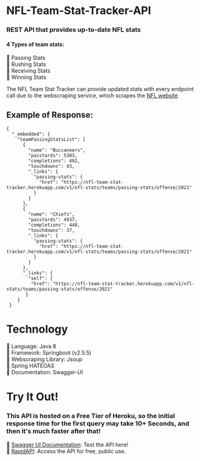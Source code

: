 # NFL-Team-Stat-Tracker-API

### REST API that provides up-to-date NFL stats

#### 4 Types of team stats:

:small_blue_diamond: Passing Stats<br/>
:small_blue_diamond: Rushing Stats<br/>
:small_blue_diamond: Receiving Stats<br/>
:small_blue_diamond: Winning Stats<br/>

The NFL Team Stat Tracker can provide updated stats with every endpoint call due to the webscraping service, which scrapes the [NFL website](https://www.nfl.com/)

## Example of Response:
```
{
  "_embedded": {
    "teamPassingStatsList": [
      {
        "name": "Buccaneers",
        "passYards": 5383,
        "completions": 492,
        "touchdowns": 43,
        "_links": {
          "passing-stats": {
            "href": "https://nfl-team-stat-tracker.herokuapp.com/v1/nfl-stats/teams/passing-stats/offense/2021"
          }
        }
      },
      {
        "name": "Chiefs",
        "passYards": 4937,
        "completions": 448,
        "touchdowns": 37,
        "_links": {
          "passing-stats": {
            "href": "https://nfl-team-stat-tracker.herokuapp.com/v1/nfl-stats/teams/passing-stats/offense/2021"
          }
        }
      },
      "_links": {
        "self": {
         "href": "https://nfl-team-stat-tracker.herokuapp.com/v1/nfl-stats/teams/passing-stats/offense/2021"
       }
    }
 }
```

# Technology
:small_blue_diamond: Language: Java 8 <br/>
:small_blue_diamond: Framework: Springboot (v2.5.5) <br/>
:small_blue_diamond: Webscraping Library: Jsoup <br/>
:small_blue_diamond: Spring HATEOAS <br/>
:small_blue_diamond: Documentation: Swagger-UI <br/>

# Try It Out!

### This API is hosted on a Free Tier of Heroku, so the initial response time for the first query may take 10+ Seconds, and then it's much faster after that!
:small_blue_diamond: [Swagger UI Documentation](https://nfl-team-stat-tracker.herokuapp.com/swagger-ui/#/NFL%20Stats%20Queries): Test the API here! <br/>
:small_blue_diamond: [RapidAPI](https://rapidapi.com/DathanStoneDev/api/nfl-team-stats/): Access the API for free, public use. <br/>

